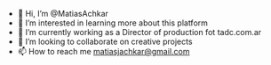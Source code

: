 - 👋 Hi, I’m @MatiasAchkar
- 👀 I’m interested in learning more about this platform
- 🌱 I’m currently working as a Director of production fot tadc.com.ar
- 💞️ I’m looking to collaborate on creative projects
- 📫 How to reach me matiasjachkar@gmail.com

<!---
MatiasAchkar/MatiasAchkar is a ✨ special ✨ repository because its `README.md` (this file) appears on your GitHub profile.
You can click the Preview link to take a look at your changes.
--->
